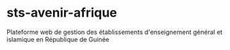 # sts-avenir-afrique
Plateforme web de gestion des établissements d'enseignement général et islamique en République de Guinée
